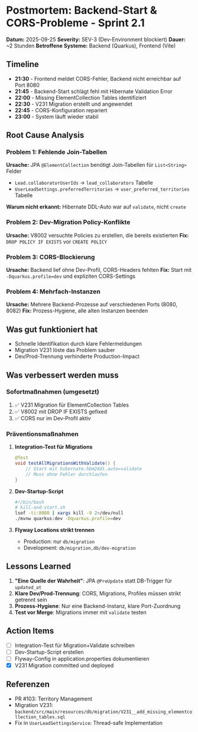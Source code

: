 # Postmortem: Backend-Start & CORS-Probleme - Sprint 2.1

**Datum:** 2025-09-25
**Severity:** SEV-3 (Dev-Environment blockiert)
**Dauer:** ~2 Stunden
**Betroffene Systeme:** Backend (Quarkus), Frontend (Vite)

## Timeline

- **21:30** - Frontend meldet CORS-Fehler, Backend nicht erreichbar auf Port 8080
- **21:45** - Backend-Start schlägt fehl mit Hibernate Validation Error
- **22:00** - Missing ElementCollection Tables identifiziert
- **22:30** - V231 Migration erstellt und angewendet
- **22:45** - CORS-Konfiguration repariert
- **23:00** - System läuft wieder stabil

## Root Cause Analysis

### Problem 1: Fehlende Join-Tabellen
**Ursache:** JPA `@ElementCollection` benötigt Join-Tabellen für `List<String>` Felder
- `Lead.collaboratorUserIds` → `lead_collaborators` Tabelle
- `UserLeadSettings.preferredTerritories` → `user_preferred_territories` Tabelle

**Warum nicht erkannt:** Hibernate DDL-Auto war auf `validate`, nicht `create`

### Problem 2: Dev-Migration Policy-Konflikte
**Ursache:** V8002 versuchte Policies zu erstellen, die bereits existierten
**Fix:** `DROP POLICY IF EXISTS` vor `CREATE POLICY`

### Problem 3: CORS-Blockierung
**Ursache:** Backend lief ohne Dev-Profil, CORS-Headers fehlten
**Fix:** Start mit `-Dquarkus.profile=dev` und expliziten CORS-Settings

### Problem 4: Mehrfach-Instanzen
**Ursache:** Mehrere Backend-Prozesse auf verschiedenen Ports (8080, 8082)
**Fix:** Prozess-Hygiene, alle alten Instanzen beenden

## Was gut funktioniert hat

- Schnelle Identifikation durch klare Fehlermeldungen
- Migration V231 löste das Problem sauber
- Dev/Prod-Trennung verhinderte Production-Impact

## Was verbessert werden muss

### Sofortmaßnahmen (umgesetzt)
1. ✅ V231 Migration für ElementCollection Tables
2. ✅ V8002 mit DROP IF EXISTS gefixed
3. ✅ CORS nur im Dev-Profil aktiv

### Präventionsmaßnahmen
1. **Integration-Test für Migrations**
   ```java
   @Test
   void testAllMigrationsWithValidate() {
       // Start mit hibernate.hbm2ddl.auto=validate
       // Muss ohne Fehler durchlaufen
   }
   ```

2. **Dev-Startup-Script**
   ```bash
   #!/bin/bash
   # kill-and-start.sh
   lsof -ti:8080 | xargs kill -9 2>/dev/null
   ./mvnw quarkus:dev -Dquarkus.profile=dev
   ```

3. **Flyway Locations strikt trennen**
   - Production: nur `db/migration`
   - Development: `db/migration,db/dev-migration`

## Lessons Learned

1. **"Eine Quelle der Wahrheit"**: JPA `@PreUpdate` statt DB-Trigger für `updated_at`
2. **Klare Dev/Prod-Trennung**: CORS, Migrations, Profiles müssen strikt getrennt sein
3. **Prozess-Hygiene**: Nur eine Backend-Instanz, klare Port-Zuordnung
4. **Test vor Merge**: Migrations immer mit `validate` testen

## Action Items

- [ ] Integration-Test für Migration+Validate schreiben
- [ ] Dev-Startup-Script erstellen
- [ ] Flyway-Config in application.properties dokumentieren
- [x] V231 Migration committed und deployed

## Referenzen

- PR #103: Territory Management
- Migration V231: `backend/src/main/resources/db/migration/V231__add_missing_elementcollection_tables.sql`
- Fix in `UserLeadSettingsService`: Thread-safe Implementation